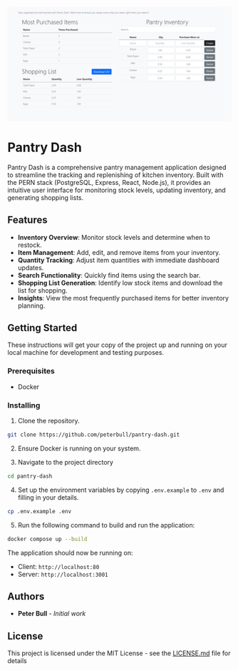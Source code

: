 ![Pantry Dash Screenshot](pantry_dash.png)

# Pantry Dash

Pantry Dash is a comprehensive pantry management application designed to streamline the tracking and replenishing of kitchen inventory. Built with the PERN stack (PostgreSQL, Express, React, Node.js), it provides an intuitive user interface for monitoring stock levels, updating inventory, and generating shopping lists.

## Features

- **Inventory Overview**: Monitor stock levels and determine when to restock.
- **Item Management**: Add, edit, and remove items from your inventory.
- **Quantity Tracking**: Adjust item quantities with immediate dashboard updates.
- **Search Functionality**: Quickly find items using the search bar.
- **Shopping List Generation**: Identify low stock items and download the list for shopping.
- **Insights**: View the most frequently purchased items for better inventory planning.

## Getting Started

These instructions will get your copy of the project up and running on your local machine for development and testing purposes.

### Prerequisites

- Docker

### Installing

1. Clone the repository.

```bash
git clone https://github.com/peterbull/pantry-dash.git
```

2. Ensure Docker is running on your system.

3. Navigate to the project directory

```bash
cd pantry-dash
```

4. Set up the environment variables by copying `.env.example` to `.env` and filling in your details.

```bash
cp .env.example .env
```

5. Run the following command to build and run the application:

```bash
docker compose up --build
```

The application should now be running on:

- Client: `http://localhost:80`
- Server: `http://localhost:3001`

## Authors

- **Peter Bull** - _Initial work_

## License

This project is licensed under the MIT License - see the [LICENSE.md](LICENSE.md) file for details
